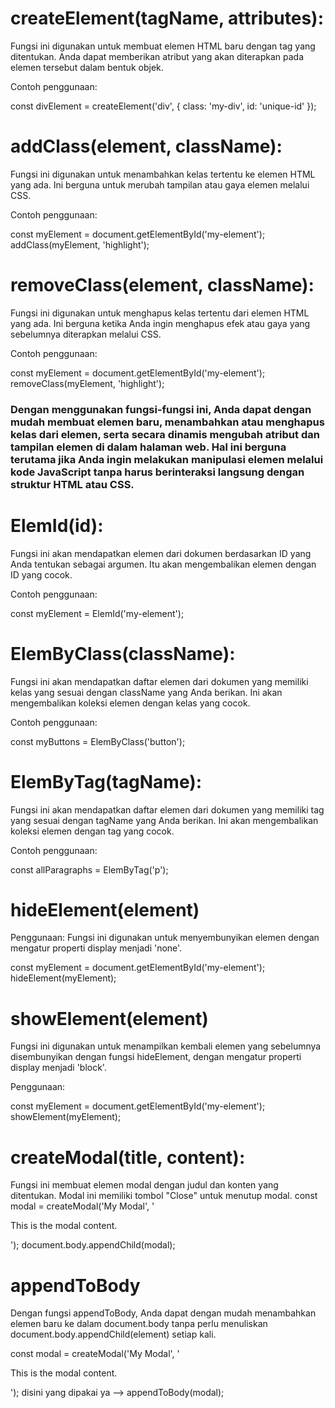 # createElement(tagName, attributes):
Fungsi ini digunakan untuk membuat elemen HTML baru dengan tag yang ditentukan. Anda dapat memberikan atribut yang akan diterapkan pada elemen tersebut dalam bentuk objek.

Contoh penggunaan:

const divElement = createElement('div', { class: 'my-div', id: 'unique-id' });

# addClass(element, className):
Fungsi ini digunakan untuk menambahkan kelas tertentu ke elemen HTML yang ada. Ini berguna untuk merubah tampilan atau gaya elemen melalui CSS.

Contoh penggunaan:

const myElement = document.getElementById('my-element');
addClass(myElement, 'highlight');

# removeClass(element, className):
Fungsi ini digunakan untuk menghapus kelas tertentu dari elemen HTML yang ada. Ini berguna ketika Anda ingin menghapus efek atau gaya yang sebelumnya diterapkan melalui CSS.

Contoh penggunaan:

const myElement = document.getElementById('my-element');
removeClass(myElement, 'highlight');

### Dengan menggunakan fungsi-fungsi ini, Anda dapat dengan mudah membuat elemen baru, menambahkan atau menghapus kelas dari elemen, serta secara dinamis mengubah atribut dan tampilan elemen di dalam halaman web. Hal ini berguna terutama jika Anda ingin melakukan manipulasi elemen melalui kode JavaScript tanpa harus berinteraksi langsung dengan struktur HTML atau CSS.

# ElemId(id):
Fungsi ini akan mendapatkan elemen dari dokumen berdasarkan ID yang Anda tentukan sebagai argumen. Itu akan mengembalikan elemen dengan ID yang cocok.

Contoh penggunaan:

const myElement = ElemId('my-element');

# ElemByClass(className):
Fungsi ini akan mendapatkan daftar elemen dari dokumen yang memiliki kelas yang sesuai dengan className yang Anda berikan. Ini akan mengembalikan koleksi elemen dengan kelas yang cocok.

Contoh penggunaan:

const myButtons = ElemByClass('button');

# ElemByTag(tagName):
Fungsi ini akan mendapatkan daftar elemen dari dokumen yang memiliki tag yang sesuai dengan tagName yang Anda berikan. Ini akan mengembalikan koleksi elemen dengan tag yang cocok.

Contoh penggunaan:

const allParagraphs = ElemByTag('p');

# hideElement(element)
Penggunaan:
Fungsi ini digunakan untuk menyembunyikan elemen dengan mengatur properti display menjadi 'none'.


const myElement = document.getElementById('my-element');
hideElement(myElement);

# showElement(element)
Fungsi ini digunakan untuk menampilkan kembali elemen yang sebelumnya disembunyikan dengan fungsi hideElement, dengan mengatur properti display menjadi 'block'.


Penggunaan:

const myElement = document.getElementById('my-element');
showElement(myElement);

# createModal(title, content):
Fungsi ini membuat elemen modal dengan judul dan konten yang ditentukan. Modal ini memiliki tombol "Close" untuk menutup modal.
const modal = createModal('My Modal', '<p>This is the modal content.</p>');
document.body.appendChild(modal);

# appendToBody 
Dengan fungsi appendToBody, Anda dapat dengan mudah menambahkan elemen baru ke dalam document.body tanpa perlu menuliskan document.body.appendChild(element) setiap kali.

const modal = createModal('My Modal', '<p>This is the modal content.</p>');
disini yang dipakai ya --> appendToBody(modal);